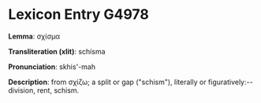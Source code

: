 # Lexicon Entry G4978

**Lemma**: σχίσμα

**Transliteration (xlit)**: schísma

**Pronunciation**: skhis'-mah

**Description**:
from σχίζω; a split or gap ("schism"), literally or figuratively:--division, rent, schism.

